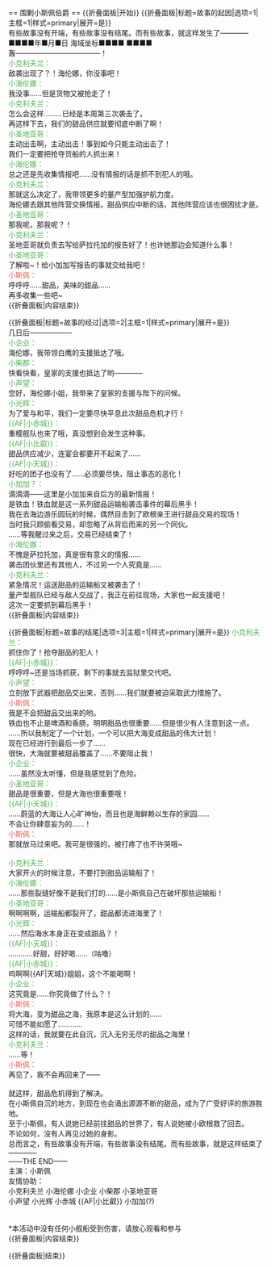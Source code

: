 == 围剿小斯佩伯爵 ==
{{折叠面板|开始}}
{{折叠面板|标题=故事的起因|选项=1|主框=1|样式=primary|展开=是}}
<br>
有些故事没有开端，有些故事没有结尾。而有些故事，就这样发生了————<br>
■■■■年■月■日 海域坐标■■■■ ■■■■<br>
轰————————————！<br>
<span style="color:#4eb24e;">小克利夫兰：</span><br>
敌袭出现了？！海伦娜，你没事吧！<br>
<span style="color:#4eb24e;">小海伦娜：</span><br>
我没事……但是货物又被抢走了！<br>
<span style="color:#4eb24e;">小克利夫兰：</span><br>
怎么会这样………已经是本周第三次袭击了。<br>
再这样下去，我们的甜品供应就要彻底中断了啊！<br>
<span style="color:#4eb24e;">小圣地亚哥：</span><br>
主动出击啊，主动出击！事到如今只能主动出击了！<br>
我们一定要把抢夺货船的人抓出来！<br>
<span style="color:#4eb24e;">小海伦娜：</span><br>
总之还是先收集情报吧……没有情报的话是抓不到犯人的哦。<br>
<span style="color:#4eb24e;">小克利夫兰：</span><br>
那就这么决定了，我带领更多的量产型加强护航力度。<br>
海伦娜去跟其他阵营交换情报。甜品供应中断的话，其他阵营应该也很困扰才是。<br>
<span style="color:#4eb24e;">小圣地亚哥：</span><br>
那我呢，那我呢？！<br>
<span style="color:#4eb24e;">小克利夫兰：</span><br>
圣地亚哥就负责去写给萨拉托加的报告好了！也许她那边会知道什么事！<br>
<span style="color:#4eb24e;">小圣地亚哥：</span><br>
了解啦~！给小加加写报告的事就交给我吧！<br>
<span style="color:#ec5d53;">小斯佩：</span><br>
呼呼呼……甜品，美味的甜品……<br>
再多收集一些吧~<br>
{{折叠面板|内容结束}}

{{折叠面板|标题=故事的经过|选项=2|主框=1|样式=primary|展开=是}}
<br>
几日后——————<br>
<span style="color:#4eb24e;">小企业：</span><br>
海伦娜，我带领白鹰的支援抵达了哦。<br>
<span style="color:#4eb24e;">小柴郡：</span><br>
快看快看，皇家的支援也抵达了哟————<br>
<span style="color:#4eb24e;">小声望：</span><br>
您好，海伦娜小姐，我带来了皇家的支援与陛下的问候。<br>
<span style="color:#4eb24e;">小光辉：</span><br>
为了爱与和平，我们一定要尽快平息此次甜品危机才行！<br>
<span style="color:#4eb24e;">{{AF|小赤城}}：</span><br>
重樱舰队也来了哦，真没想到会发生这种事。<br>
<span style="color:#4eb24e;">{{AF|小比叡}}：</span><br>
甜品供应减少，连宴会都要开不起来了……<br>
<span style="color:#4eb24e;">{{AF|小天城}}：</span><br>
好吃的团子也没有了……必须要尽快，阻止事态的恶化！<br>
<span style="color:#4eb24e;">小加加？：</span><br>
滴滴滴——这里是小加加来自后方的最新情报！<br>
是铁血！铁血就是这一系列甜品运输船袭击事件的幕后黑手！<br>
我在去海边游乐园玩的时候，偶然目击到了欧根亲王进行甜品交易的现场！<br>
当时我只顾偷看交易，却忽略了从背后而来的另一个同伙。<br>
……等我醒过来之后，交易已经结束了！<br>
<span style="color:#4eb24e;">小海伦娜：</span><br>
不愧是萨拉托加，真是很有意义的情报……<br>
袭击团伙里还有其他人，不过另一个人究竟是……<br>
<span style="color:#4eb24e;">小克利夫兰：</span><br>
紧急情况！运送甜品的运输船又被袭击了！<br>
量产型舰队已经与敌人交战了，我正在前往现场，大家也一起支援吧！<br>
这次一定要抓到幕后黑手！<br>
{{折叠面板|内容结束}}

{{折叠面板|标题=故事的结尾|选项=3|主框=1|样式=primary|展开=是}}
<span style="color:#4eb24e;">小克利夫兰：</span><br>
抓住你了！抢夺甜品的犯人！<br>
<span style="color:#4eb24e;">{{AF|小赤城}}：</span><br>
哼哼哼~还是当场抓获，剩下的事就去监狱里交代吧。<br>
<span style="color:#4eb24e;">小声望：</span><br>
立刻放下武器把甜品交出来，否则……我们就要被迫采取武力措施了。<br>
<span style="color:#ec5d53;">小斯佩：</span><br>
我是不会把甜品交出来的哟。<br>
铁血也不止是啤酒和香肠，明明甜品也很重要……但是很少有人注意到这一点。<br>
……所以我制定了一个计划，一个可以把大海变成甜品的伟大计划！<br>
现在已经进行到最后一步了……<br>
很快，大海就要被甜品覆盖了……不要阻止我！<br>
<span style="color:#4eb24e;">小企业：</span><br>
……虽然没太听懂，但是我感觉到了危险。<br>
<span style="color:#4eb24e;">小圣地亚哥：</span><br>
甜品是很重要，但是大海也很重要哦！<br>
<span style="color:#4eb24e;">{{AF|小天城}}：</span><br>
……蔚蓝的大海让人心旷神怡，而且也是海鲜赖以生存的家园……<br>
不会让你肆意妄为的……！<br>
<span style="color:#ec5d53;">小斯佩：</span><br>
那就放马过来吧。我可是很强的，被打疼了也不许哭哦~<br>
<br>
<span style="color:#4eb24e;">小克利夫兰：</span><br>
大家开火的时候注意，不要打到甜品运输船了！<br>
<span style="color:#4eb24e;">小海伦娜：</span><br>
……那些裂缝好像不是我们打的……是小斯佩自己在破坏那些运输船！<br>
<span style="color:#4eb24e;">小圣地亚哥：</span><br>
啊啊啊啊，运输船都裂开了，甜品都流进海里了！<br>
<span style="color:#4eb24e;">小光辉：</span><br>
……然后海水本身正在变成甜品？！<br>
<span style="color:#4eb24e;">{{AF|小天城}}：</span><br>
…………好甜，好好喝……（咕噜）<br>
<span style="color:#4eb24e;">{{AF|小赤城}}：</span><br>
呜啊啊{{AF|天城}}姐姐，这个不能喝啊！<br>
<span style="color:#4eb24e;">小企业：</span><br>
这究竟是……你究竟做了什么？！<br>
<span style="color:#ec5d53;">小斯佩：</span><br>
将大海，变为甜品之海，我原本是这么计划的……<br>
可惜不能如愿了…………<br>
这样的话，我就要在此自沉，沉入无穷无尽的甜品之海里！<br>
<span style="color:#4eb24e;">小克利夫兰：</span><br>
……等！<br>
<span style="color:#ec5d53;">小斯佩：</span><br>
再见了，我不会再回来了——<br>
<br>
就这样，甜品危机得到了解决。<br>
在小斯佩自沉的地方，到现在也会涌出源源不断的甜品，成为了广受好评的旅游胜地。<br>
至于小斯佩，有人说她已经前往甜品的世界了，有人说她被小欧根救了回去。<br>
不论如何，没有人再见过她的身影。<br>
总而言之，有些故事没有开端，有些故事没有结尾。而有些故事，就是这样结束了————<br>
——THE END——<br>
主演：小斯佩<br>
友情协助：<br>
小克利夫兰 小海伦娜 小企业 小柴郡 小圣地亚哥<br>
小声望 小光辉 小赤城 {{AF|小比叡}} 小加加(?)<br>
<br>
<br>
<nowiki>*本活动中没有任何小舰船受到伤害，请放心观看和参与</nowiki><br>
{{折叠面板|内容结束}}

{{折叠面板|结束}}